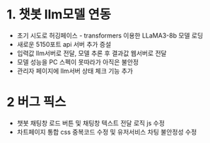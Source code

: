 
# 1. 챗봇 llm모델 연동

- 초기 시도로 허깅페이스 - transformers 이용한 LLaMA3-8b 모델 로딩
- 새로운 5150포트 api 서버 추가 증설
- 입력값 llm서버로 전달, 모델 추론 후 결과값 웹서버로 전달
- 모델 성능을 PC 스펙이 못따라가 아직은 불안정
- 관리자 페이지에 llm서버 상태 체크 기능 추가

# 2 버그 픽스

- 챗봇 채팅창 로드 버튼 및 채팅창 텍스트 전달 로직 js 수정
- 차트페이지 통합 css 중복코드 수정 및 유저서비스 차팅 불안정성 수정